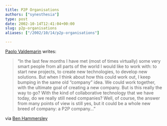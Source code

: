 ```yaml
---
title: P2P Organisations
authors: ["synesthesia"]
type: post
date: 2002-10-14T12:41:04+00:00
slug: p2p-organisations 
aliases: ["/2002/10/14/p2p-organisations"]

---
```

[Paolo Valdemarin][1] writes:

> &#8220;In the last few months I have met (most of times virtually) some very smart people from all parts of the world I would like to work with: to start new projects, to create new technologies, to develop new solutions. But when I think about how this could work out, I keep bumping in the same old &#8220;company&#8221; idea. We could work together, with the ultimate goal of creating a new company. But is this really the way to go? With the kind of collaborative technology that we have today, do we really still need companies? Well, of course, the answer from many points of view is still yes, but it could be a whole new breed of company: a P2P company&#8230;&#8221;

via [Ben Hammersley][2]

 [1]: https://paolo.evectors.it/stories/p2pCompanies.html
 [2]: https://www.benhammersley.com/archives/001489.html#001489